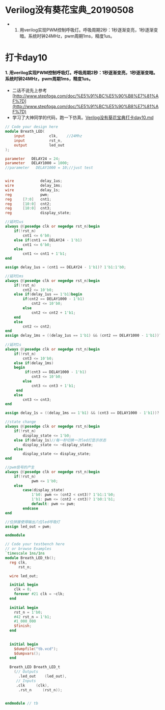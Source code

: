 # Verilog没有葵花宝典_20190508
- 1. 用verilog实现PWM控制呼吸灯。呼吸周期2秒：1秒逐渐变亮，1秒逐渐变暗。系统时钟24MHz，pwm周期1ms，精度1us。

# 打卡day10
#### 1. 用verilog实现PWM控制呼吸灯。呼吸周期2秒：1秒逐渐变亮，1秒逐渐变暗。系统时钟24MHz，pwm周期1ms，精度1us。
- 二话不说先上参考[http://www.stepfpga.com/doc/%E5%91%BC%E5%90%B8%E7%81%AF%7D](http://www.stepfpga.com/doc/%E5%91%BC%E5%90%B8%E7%81%AF%7D)
- 学习了大神同学的代码，跑一下仿真。[Verilog没有葵花宝典打卡day10.md](https://github.com/NingHeChuan/Digital_Front_End_Verilog/blob/master/Verilog%E6%B2%A1%E6%9C%89%E8%91%B5%E8%8A%B1%E5%AE%9D%E5%85%B8/Verilog%E6%B2%A1%E6%9C%89%E8%91%B5%E8%8A%B1%E5%AE%9D%E5%85%B8%E6%89%93%E5%8D%A1day10.md)

~~~verilog
// Code your design here
module Breath_LED(
    input           clk,    //24Mhz
    input           rst_n,
    output          led_out
);

parameter   DELAY24 = 24;
parameter   DELAY1000 = 1000;
//parameter   DELAY1000 = 10;//just test


wire            delay_1us;
wire            delay_1ms;
wire            delay_1s;
reg             pwm;
reg     [7:0]   cnt1;
reg     [10:0]  cnt2;
reg     [10:0]  cnt3;
reg             display_state;

//延时1us
always @(posedge clk or negedge rst_n)begin
    if(!rst_n)
        cnt1 <= 6'b0;
    else if(cnt1 == DELAY24 - 1'b1)
        cnt1 <= 6'b0;
    else 
        cnt1 <= cnt1 + 1'b1;
end

assign delay_1us = (cnt1 == DELAY24 - 1'b1)? 1'b1:1'b0;

//延时1ms
always @(posedge clk or negedge rst_n)begin
    if(!rst_n)
        cnt2 <= 10'b0;
    else if(delay_1us == 1'b1)begin
        if(cnt2 == DELAY1000 - 1'b1)    
            cnt2 <= 10'b0;
        else 
            cnt2 <= cnt2 + 1'b1;
    end
    else 
        cnt2 <= cnt2;
end
assign delay_1ms = ((delay_1us == 1'b1) && (cnt2 == DELAY1000 - 1'b1))? 1'b1:1'b0;
   
//延时1s
always @(posedge clk or negedge rst_n)begin
    if(!rst_n)
        cnt3 <= 10'b0;
    else if(delay_1ms)
    begin
         if(cnt3 == DELAY1000 - 1'b1)
            cnt3 <= 10'b0;
        else 
            cnt3 <= cnt3 + 1'b1;
     end
    else 
        cnt3 <= cnt3;    
end

assign delay_1s = ((delay_1ms == 1'b1) && (cnt3 == DELAY1000 - 1'b1))? 1'b1:1'b0;

//state change
always @(posedge clk or negedge rst_n)begin
    if(!rst_n)
        display_state <= 1'b0;
    else if(delay_1s)//每一秒切换一次led灯显示状态
        display_state <= ~display_state;
    else 
        display_state <= display_state;
end

//pwm信号的产生
always @(posedge clk or negedge rst_n)begin
    if(!rst_n)
            pwm <= 1'b0;
    else 
        case(display_state)
            1'b0: pwm <= (cnt2 < cnt3)? 1'b1:1'b0;
            1'b1: pwm <= (cnt2 < cnt3)? 1'b0:1'b1;
            default: pwm <= pwm;
        endcase
end

//位拼接使得输出八位led呼吸灯
assign led_out = pwm;

endmodule 
~~~

~~~verilog
// Code your testbench here
// or browse Examples
`timescale 1ns/1ns
module Breath_LED_tb();
  reg clk,
      rst_n;

  wire led_out;

  initial begin
    clk = 0;
    forever #21 clk = ~clk;
  end
  
  initial begin
    rst_n = 1'b0;
    #42 rst_n = 1'b1;
    #1_000_000
    $finish;
  end
  
  
  initial begin
    $dumpfile("tb.vcd");
    $dumpvars();
  end
  
  Breath_LED Breath_LED_t
    (// Outputs
      .led_out    (led_out),
     // Inputs
     .clk     (clk),
      .rst_n     (rst_n));

  
endmodule // tb
~~~
